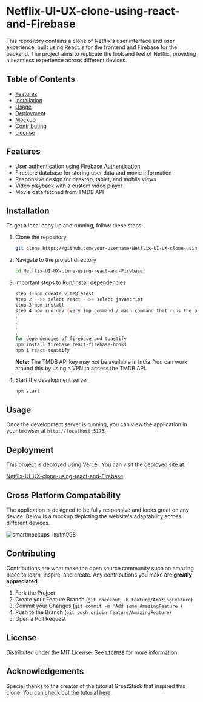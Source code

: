 # Netflix-UI-UX-clone-using-react-and-Firebase

This repository contains a clone of Netflix's user interface and user experience, built using React.js for the frontend and Firebase for the backend. The project aims to replicate the look and feel of Netflix, providing a seamless experience across different devices.

## Table of Contents
- [Features](#features)
- [Installation](#installation)
- [Usage](#usage)
- [Deployment](#deployment)
- [Mockup](#mockup)
- [Contributing](#contributing)
- [License](#license)

## Features
- User authentication using Firebase Authentication
- Firestore database for storing user data and movie information
- Responsive design for desktop, tablet, and mobile views
- Video playback with a custom video player
- Movie data fetched from TMDB API

## Installation
To get a local copy up and running, follow these steps:

1. Clone the repository
    ```sh
    git clone https://github.com/your-username/Netflix-UI-UX-clone-using-react-and-Firebase.git
    ```
2. Navigate to the project directory
    ```sh
    cd Netflix-UI-UX-clone-using-react-and-Firebase
    ```
3. Important steps to Run/Install dependencies
    ```sh
    step 1-npm create vite@latest
    step 2 -->> select react -->> select javascript
    step 3 npm install
    step 4 npm run dev (very imp command / main command that runs the project)
    .
    .
    .
    .
    for dependencies of firebase and toastify
    npm install firebase react-firebase-hooks
    npm i react-toastify
    ```


    **Note:** The TMDB API key may not be available in India. You can work around this by using a VPN to access the TMDB API.

5. Start the development server
    ```sh
    npm start
    ```

## Usage
Once the development server is running, you can view the application in your browser at `http://localhost:5173`.

## Deployment
This project is deployed using Vercel. You can visit the deployed site at:

[Netflix-UI-UX-clone-using-react-and-Firebase](https://netflix-ui-ux-clone-using-react-and-firebase.vercel.app/)

## Cross Platform Compatability
The application is designed to be fully responsive and looks great on any device. Below is a mockup depicting the website's adaptability across different devices.

![smartmockups_lxutm998](https://github.com/ACEGX25/Netflix-UI-UX-clone-using-react-and-Firebase/assets/143728245/66a0b608-01cd-425e-9f47-f6e36c3758ff)


## Contributing
Contributions are what make the open source community such an amazing place to learn, inspire, and create. Any contributions you make are **greatly appreciated**.

1. Fork the Project
2. Create your Feature Branch (`git checkout -b feature/AmazingFeature`)
3. Commit your Changes (`git commit -m 'Add some AmazingFeature'`)
4. Push to the Branch (`git push origin feature/AmazingFeature`)
5. Open a Pull Request

## License
Distributed under the MIT License. See `LICENSE` for more information.

## Acknowledgements
Special thanks to the creator of the tutorial GreatStack that inspired this clone. You can check out the tutorial [here](https://youtu.be/YQQD67N5pi0?si=TTsKtaUV_Cph2SF8).

